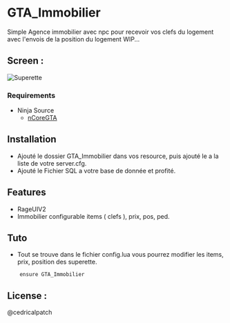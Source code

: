 # GTA_Immobilier
Simple Agence immobilier avec npc pour recevoir vos clefs du logement avec l'envois de la position du logement 
WIP...

## Screen :
![Superette](https://media.discordapp.net/attachments/700050943995281452/833825046560636938/218_20210419194940_1.png?width=948&height=519)


### Requirements
* Ninja Source
  * [nCoreGTA](https://github.com/NinjaSourceV2/nCoreGTA)

## Installation
- Ajouté le dossier GTA_Immobilier dans vos resource, puis ajouté le a la liste de votre server.cfg.
- Ajouté le Fichier SQL a votre base de donnée et profité.

## Features
- RageUIV2
- Immobilier configurable items ( clefs ), prix, pos, ped.


## Tuto
- Tout se trouve dans le fichier config.lua vous pourrez modifier les items, prix, position des superette.

```
    ensure GTA_Immobilier
```

## License :
@cedricalpatch
